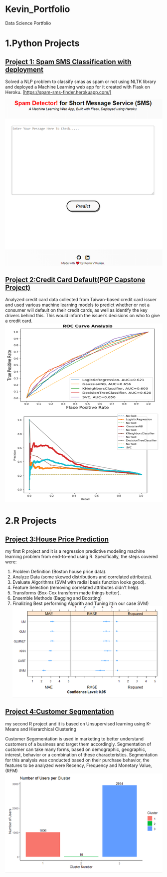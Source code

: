 # Kevin_Portfolio
Data Science Portfolio

# 1.Python Projects

## [Project 1: Spam SMS Classification with deployment](https://github.com/kevin-v-kurian/Natural-Language-Processing-Projects)

Solved a NLP problem to classify smas as spam or not using NLTK library and deployed a Machine Learning web app for it created with Flask on Heroku. [https://spam-sms-finder.herokuapp.com/]

![](https://github.com/kevin-v-kurian/Kevin_Portfolio/blob/master/images/Heroku%20App%20Spam.PNG)

## [Project 2:Credit Card Default(PGP Capstone Project)](https://github.com/kevin-v-kurian/Capstone-Project-Credit-Card-Default)
Analyzed credit card data collected from Taiwan-based credit card issuer and used various machine learning models to predict whether or not a consumer will default on their credit cards, as well as identify the key drivers behind this. This would inform the issuer’s decisions on who to give a credit card.
![](https://github.com/kevin-v-kurian/Kevin_Portfolio/blob/master/images/creditcard.PNG)

# 2.R Projects

## [Project 3:House Price Prediction](https://github.com/kevin-v-kurian/Projects-in-R)
my first R project and it is a regression predictive modeling machine learning problem
from end-to-end using R. Specifically, the steps covered were:

1. Problem Definition (Boston house price data).
2. Analyze Data (some skewed distributions and correlated attributes).
3. Evaluate Algorithms (SVM with radial basis function looks good).
4. Feature Selection (removing correlated attributes didn't help).
5. Transforms (Box-Cox transform made things better).
6. Ensemble Methods (Bagging and Boosting)
7. Finalizing Best performing Algorith and Tuning it(in our case SVM)
![](https://github.com/kevin-v-kurian/Kevin_Portfolio/blob/master/images/housing.PNG)

## [Project 4:Customer Segmentation](https://github.com/kevin-v-kurian/Projects-in-R)
my second R project and it is based on Unsupervised learning using K-Means and Hierarchical Clustering

Customer Segementation is used in marketing to better understand customers of a business and target them accordingly. 
Segmentation of customer can take many forms, based on demographic, geographic, interest, behavior or a combination of these characteristics. 
Segmentation for this analysis was conducted based on their purchase behavior, the features to be analyzed were Recency, Frequency and Monetary Value, (RFM)
![](https://github.com/kevin-v-kurian/Kevin_Portfolio/blob/master/images/cluster.PNG)

